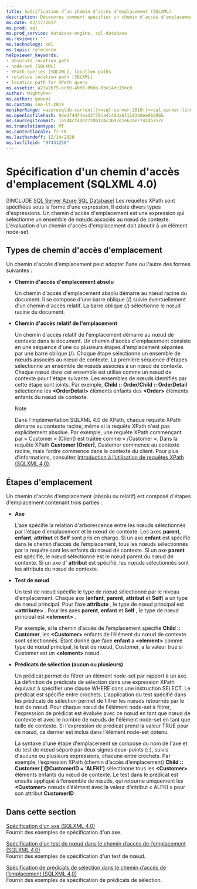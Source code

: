 ```yaml
---
title: Spécification d’un chemin d’accès d’emplacement (SQLXML)
description: Découvrez comment spécifier un chemin d’accès d’emplacement dans une requête XPath SQLXML 4,0 pour sélectionner un ensemble de nœuds par rapport au nœud de contexte et générer un ensemble de nœuds.
ms.date: 03/17/2017
ms.prod: sql
ms.prod_service: database-engine, sql-database
ms.reviewer: ''
ms.technology: xml
ms.topic: reference
helpviewer_keywords:
- absolute location path
- node-set [SQLXML]
- XPath queries [SQLXML], location paths
- relative location path [SQLXML]
- location path for XPath query
ms.assetid: a23a2b75-bc69-49f0-99db-05e14dc15bc0
author: MightyPen
ms.author: genemi
ms.custom: seo-lt-2019
monikerRange: =azuresqldb-current||>=sql-server-2016||>=sql-server-linux-2017||=azuresqldb-mi-current
ms.openlocfilehash: 9dedf4df4aa43f79ca4146da6f1183b0ee06286b
ms.sourcegitcommit: 1a544cf4dd2720b124c3697d1e62ae7741db757c
ms.translationtype: MT
ms.contentlocale: fr-FR
ms.lasthandoff: 12/14/2020
ms.locfileid: "97431258"
---
```

# <a name="specifying-a-location-path-sqlxml-40"></a>Spécification d'un chemin d'accès d'emplacement (SQLXML 4.0)
[!INCLUDE [SQL Server Azure SQL Database](../../../includes/applies-to-version/sql-asdb.md)]
  Les requêtes XPath sont spécifiées sous la forme d'une expression. Il existe divers types d'expressions. Un chemin d'accès d'emplacement est une expression qui sélectionne un ensemble de nœuds associés au nœud de contexte. L'évaluation d'un chemin d'accès d'emplacement doit aboutir à un élément node-set.  
  
## <a name="types-of-location-paths"></a>Types de chemin d'accès d'emplacement  
 Un chemin d'accès d'emplacement peut adopter l'une ou l'autre des formes suivantes :  
  
-   **Chemin d'accès d'emplacement absolu**  
  
     Un chemin d'accès d'emplacement absolu démarre au nœud racine du document. Il se compose d'une barre oblique (/) suivie éventuellement d'un chemin d'accès relatif. La barre oblique (/) sélectionne le nœud racine du document.  
  
-   **Chemin d'accès relatif de l'emplacement**  
  
     Un chemin d'accès relatif de l'emplacement démarre au nœud de contexte dans le document. Un chemin d'accès d'emplacement consiste en une séquence d'une ou plusieurs étapes d'emplacement séparées par une barre oblique (/). Chaque étape sélectionne un ensemble de nœuds associés au nœud de contexte. La première séquence d'étapes sélectionne un ensemble de nœuds associés à un nœud de contexte. Chaque nœud dans cet ensemble est utilisé comme un nœud de contexte pour l'étape suivante. Les ensembles de nœuds identifiés par cette étape sont joints. Par exemple, **Child :: Order/Child :: OrderDetail** sélectionne les **\<OrderDetail>** éléments enfants des **\<Order>** éléments enfants du nœud de contexte.  
  
    > [!NOTE]  
    >  Dans l'implémentation SQLXML 4.0 de XPath, chaque requête XPath démarre au contexte racine, même si la requête XPath n'est pas explicitement absolue. Par exemple, une requête XPath commençant par « Customer » (Client) est traitée comme « /Customer ». Dans la requête XPath **Customer [Order]**, Customer commence au contexte racine, mais l’ordre commence dans le contexte du client. Pour plus d’informations, consultez [Introduction à l’utilisation de requêtes XPath &#40;SQLXML 4,0&#41;](../../../relational-databases/sqlxml-annotated-xsd-schemas-xpath-queries/introduction-to-using-xpath-queries-sqlxml-4-0.md).  
  
## <a name="location-steps"></a>Étapes d'emplacement  
 Un chemin d'accès d'emplacement (absolu ou relatif) est composé d'étapes d'emplacement contenant trois parties :  
  
-   **Axe**  
  
     L'axe spécifie la relation d'arborescence entre les nœuds sélectionnés par l'étape d'emplacement et le nœud de contexte. Les axes **parent**, **enfant**, **attribut** et **Self** sont pris en charge. Si un axe **enfant** est spécifié dans le chemin d’accès de l’emplacement, tous les nœuds sélectionnés par la requête sont les enfants du nœud de contexte. Si un axe **parent** est spécifié, le nœud sélectionné est le nœud parent du nœud de contexte. Si un axe d' **attribut** est spécifié, les nœuds sélectionnés sont les attributs du nœud de contexte.  
  
-   **Test de nœud**  
  
     Un test de nœud spécifie le type de nœud sélectionné par le niveau d'emplacement. Chaque axe (**enfant**, **parent**, **attribut** et **Self**) a un type de nœud principal. Pour l’axe **attribute** , le type de nœud principal est **\<attribute>** . Pour les axes **parent**, **enfant** et **Self** , le type de nœud principal est **\<element>** .  
  
     Par exemple, si le chemin d’accès de l’emplacement spécifie **Child :: Customer**, les **\<Customer>** enfants de l’élément du nœud de contexte sont sélectionnés. Étant donné que l’axe **enfant** a **\<element>** comme type de nœud principal, le test de nœud, Customer, a la valeur true si Customer est un **\<element>** nœud.  
  
-   **Prédicats de sélection (aucun ou plusieurs)**  
  
     Un prédicat permet de filtrer un élément node-set par rapport à un axe. La définition de prédicats de sélection dans une expression XPath équivaut à spécifier une clause WHERE dans une instruction SELECT. Le prédicat est spécifié entre crochets. L'application du test spécifié dans les prédicats de sélection permet de filtrer les nœuds retournés par le test de nœud. Pour chaque nœud de l'élément node-set à filtrer, l'expression de prédicat est évaluée avec ce nœud en tant que nœud de contexte et avec le nombre de nœuds de l'élément node-set en tant que taille de contexte. Si l'expression de prédicat prend la valeur TRUE pour ce nœud, ce dernier est inclus dans l'élément node-set obtenu.  
  
     La syntaxe d'une étape d'emplacement se compose du nom de l'axe et du test de nœud séparé par deux signes deux-points (::), suivis d'aucune ou plusieurs expressions, chacune entre crochets. Par exemple, l’expression XPath (chemin d’accès d’emplacement) **Child :: Customer [ @CustomerID = 'ALFKI']** sélectionne tous les **\<Customer>** éléments enfants du nœud de contexte. Le test dans le prédicat est ensuite appliqué à l’ensemble de nœuds, qui retourne uniquement les **\<Customer>** nœuds d’élément avec la valeur d’attribut « ALFKI » pour son attribut **CustomerID** .  
  
## <a name="in-this-section"></a>Dans cette section  
 [Spécification d’un axe &#40;SQLXML 4,0&#41;](../../../relational-databases/sqlxml-annotated-xsd-schemas-xpath-queries/location-path/specifying-an-axis-sqlxml-4-0.md)  
 Fournit des exemples de spécification d'un axe.  
  
 [Spécification d’un test de nœud dans le chemin d’accès de l’emplacement &#40;SQLXML 4,0&#41;](../../../relational-databases/sqlxml-annotated-xsd-schemas-xpath-queries/location-path/specifying-a-node-test-in-the-location-path-sqlxml-4-0.md)  
 Fournit des exemples de spécification d'un test de nœud.  
  
 [Spécification de prédicats de sélection dans le chemin d’accès de l’emplacement &#40;SQLXML 4,0&#41;](../../../relational-databases/sqlxml-annotated-xsd-schemas-xpath-queries/location-path/specifying-selection-predicates-in-the-location-path-sqlxml-4-0.md)  
 Fournit des exemples de spécification de prédicats de sélection.  
  
  

